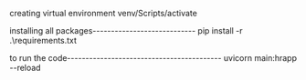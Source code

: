 creating virtual environment
venv/Scripts/activate

installing all packages----------------------------
 pip install -r .\requirements.txt
 
to run the code------------------------------------------
uvicorn main:hrapp --reload
